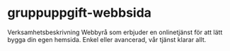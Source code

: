 # gruppuppgift-webbsida

Verksamhetsbeskrivning
Webbyrå som erbjuder en onlinetjänst för att lätt bygga din egen hemsida.
Enkel eller avancerad, vår tjänst klarar allt.